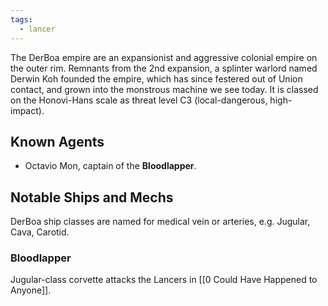 ```yaml
---
tags:
  - lancer
---
```


The DerBoa empire are an expansionist and aggressive colonial empire on the outer rim. Remnants from the 2nd expansion, a splinter warlord named Derwin Koh founded the empire, which has since festered out of Union contact, and grown into the monstrous machine we see today. It is classed on the Honovi-Hans scale as threat level C3 (local-dangerous, high-impact).

## Known Agents
- Octavio Mon, captain of the **Bloodlapper**.

## Notable Ships and Mechs

DerBoa ship classes are named for medical vein or arteries, e.g. Jugular, Cava, Carotid.

### Bloodlapper
Jugular-class corvette attacks the Lancers in [[0 Could Have Happened to Anyone]].